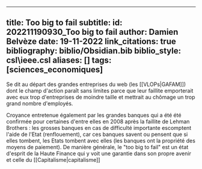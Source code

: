
---
title: Too big to fail
subtitle:
id: 202211190930_Too big to fail
author: Damien Belvèze
date: 19-11-2022
link_citations: true
bibliography: biblio/Obsidian.bib
biblio_style: csl\ieee.csl
aliases: []
tags: [sciences_economiques]
---

Se dit au départ des grandes entreprises du web (les [[VLOPs|GAFAM]]) dont le champ d'action paraît sans limites parce que leur faillite emporterait avec eux trop d'entreprises de moindre taille et mettrait au chômage un trop grand nombre d'employés. 

Croyance entretenue également par les grandes banques qui a été été confirmée pour certaines d'entre elles en 2008 après la faillite de Lehman Brothers : les grosses banques en cas de difficulté importante escomptent l'aide de l'Etat (renflouement), car ces banques savent ou pensent que si elles tombent, les Etats tombent avec elles (les banques ont la propriété des moyens de paiement). De manière générale, le "too big to fail" est un état d'esprit de la Haute Finance qui y voit une garantie dans son propre avenir et celle du [[Capitalisme|capitalisme]]




